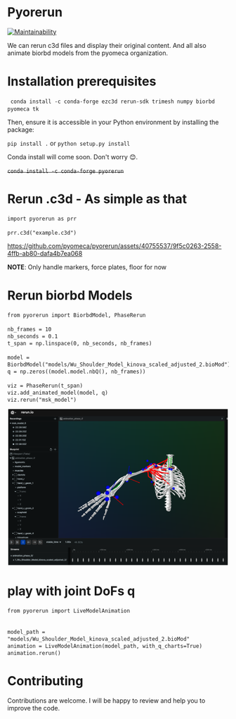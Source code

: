 # Pyorerun
[![Maintainability](https://api.codeclimate.com/v1/badges/7e8b7eb962759cf11f38/maintainability)](https://codeclimate.com/github/pyomeca/pyorerun/maintainability)

We can rerun c3d files and display their original content.
And all also animate biorbd models from the pyomeca organization.

# Installation prerequisites
``` conda install -c conda-forge ezc3d rerun-sdk trimesh numpy biorbd pyomeca tk```

Then, ensure it is accessible in your Python environment by installing the package:

``` pip install . ``` or ``` python setup.py install ```

Conda install will come soon. Don't worry 😊.

~~``` conda install -c conda-forge pyorerun ```~~

# Rerun .c3d - As simple as that

``` python3
import pyorerun as prr

prr.c3d("example.c3d")
```

https://github.com/pyomeca/pyorerun/assets/40755537/9f5c0263-2558-4ffb-ab80-dafa4b7ea068

**NOTE**: Only handle markers, force plates, floor for now

# Rerun biorbd Models

``` python3
from pyorerun import BiorbdModel, PhaseRerun

nb_frames = 10
nb_seconds = 0.1
t_span = np.linspace(0, nb_seconds, nb_frames)

model = BiorbdModel("models/Wu_Shoulder_Model_kinova_scaled_adjusted_2.bioMod")
q = np.zeros((model.model.nbQ(), nb_frames))

viz = PhaseRerun(t_span)
viz.add_animated_model(model, q)
viz.rerun("msk_model")
```

<p align="center">
    <img
      src="docs/msk_example.png"
      alt="logo"
      width="500"
    />
</p>

# play with joint DoFs q
``` python3
from pyorerun import LiveModelAnimation


model_path = "models/Wu_Shoulder_Model_kinova_scaled_adjusted_2.bioMod"
animation = LiveModelAnimation(model_path, with_q_charts=True)
animation.rerun()
```

# Contributing
Contributions are welcome. I will be happy to review and help you to improve the code.

